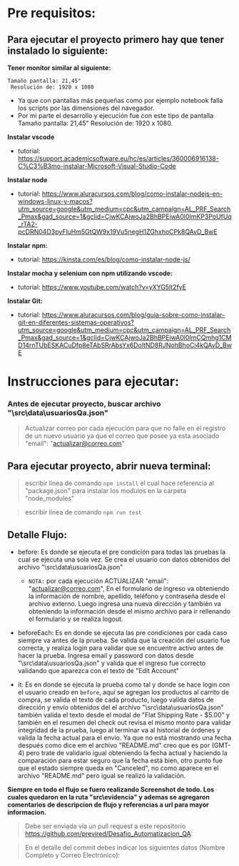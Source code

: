 # Pre requisitos:

## Para ejecutar el proyecto primero hay que tener instalado lo siguiente:

**Tener monitor similar al siguiente:**
```
Tamaño pantalla: 21,45"
 Resolución de: 1920 x 1080
```

- Ya que con pantallas más pequeñas como por ejemplo notebook falla los scripts por las dimensiones del navegador.
- Por mi parte el desarrollo y ejecución fue con este tipo de pantalla Tamaño pantalla: 21,45" Resolución de: 1920 x 1080.

**Instalar vscode**

- tutorial:
  https://support.academicsoftware.eu/hc/es/articles/360006916138-C%C3%B3mo-instalar-Microsoft-Visual-Studio-Code

**Instalar node**

- tutorial:
  https://www.aluracursos.com/blog/como-instalar-nodejs-en-windows-linux-y-macos?utm_source=google&utm_medium=cpc&utm_campaign=AL_PRF_Search_Pmax&gad_source=1&gclid=CjwKCAjwoJa2BhBPEiwA0l0ImKP3PoUfUq_rTA2-pcDRN04D3pyFluHm5GtQW9x19Vu5negH1ZGhxhoCPk8QAvD_BwE

**Instalar npm:**

- tutorial:
  https://kinsta.com/es/blog/como-instalar-node-js/

**Instalar mocha y selenium con npm utilizando vscode:**

- tutorial:
  https://www.youtube.com/watch?v=yXYG5lt2fyE

**Instalar Git:**

- tutorial:
  https://www.aluracursos.com/blog/guia-sobre-como-instalar-git-en-diferentes-sistemas-operativos?utm_source=google&utm_medium=cpc&utm_campaign=AL_PRF_Search_Pmax&gad_source=1&gclid=CjwKCAjwoJa2BhBPEiwA0l0ImCQmhg1CMD14rnTUbESKACuDfp8eTAbSRrAbsYx6DoltND8RJNohBhoCi4kQAvD_BwE

# Instrucciones para ejecutar:

### Antes de ejecutar proyecto, buscar archivo "\src\data\usuariosQa.json"

> Actualizar correo por cada ejecución para que no falle en el registro de un nuevo usuario ya que el correo que posee ya esta asociado
> "email": "actualizar@correo.com"

## Para ejecutar proyecto, abrir nueva terminal:

> escribir línea de comando `npm install` el cual hace referencia al "package.json" para instalar los modulos en la carpeta "node_modules"

> escribir línea de comando `npm run test`

## Detalle Flujo:

- before: Es donde se ejecuta el pre condición para todas las pruebas la cual se ejecuta una sola vez.
  Se crea el usuario con datos obtenidos del archivo "\src\data\usuariosQa.json"

  - `NOTA:` por cada ejecución ACTUALIZAR "email": "actualizar@correo.com",
    En el formulario de ingreso va obteniendo la información de nombre, apellido, teléfono y contraseña desde el archivo externo.
    Luego ingresa una nueva dirección y también va obteniendo la información desde el mismo archivo para ir rellenando el formulario y se realiza logout.

- beforeEach: Es en donde se ejecuta las pre condiciones por cada caso siempre va antes de la prueba.
  Se valida que la creación del usuario fue correcta, y realiza login para validar que se encuentre activo antes de hacer la prueba.
  Ingresa email y password con datos desde "\src\data\usuariosQa.json" y valida que el ingreso fue correcto validando que aparezca con el texto de "Edit Account"

- it: Es en donde se ejecuta la prueba como tal y donde se hace login con el usuario creado en `before`, aquí se agregan los productos al carrito de compra, se valida el texto de cada producto, luego valida datos de dirección y envío obtenidos del el archivo "\src\data\usuariosQa.json" también valida el texto desde el modal de "Flat Shipping Rate - $5.00" y también en el resumen del check out revisa el mismo monto para validar integridad de la prueba, luego al terminar va al historial de órdenes y valida la fecha actual para el envío. Ya que no está mostrando una fecha después como dice em el archivo "README.md" creo que es por (GMT-4) pero trate de validarlo igual obteniendo la fecha actual y haciendo la comparación para estar seguro que la fecha está bien, otro punto fue que el estado siempre queda en "Canceled", no como aparece en el archivo "README.md" pero igual se realizó la validación.

**Siempre en todo el flujo se fuero realizando Screenshot de todo. Los cuales quedaron en la ruta "src\evidencia" y ademas se agregaron comentarios de descripcion de flujo y referencias a url para mayor informacion.**

> Debe ser enviada vía un pull request a este repositorio https://github.com/previred/Desafio_Automatizacion_QA:

> En el detalle del commit debes indicar los siguientes datos (Nombre Completo y Correo Electrónico):
